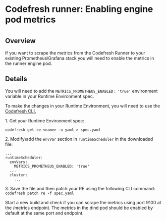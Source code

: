 # Codefresh runner: Enabling engine pod metrics

#

## Overview

If you want to scrape the metrics from the Codefresh Runner to your existing
Prometheus\Grafana stack you will need to enable the metrics in the runner
engine pod.

## Details

You will need to add the `METRICS_PROMETHEUS_ENABLED: 'true'` environment
variable in your Runtime Environment spec.

To make the changes in your Runtime Environment, you will need to use the
[Codefresh CLI.](https://codefresh-io.github.io/cli/installation/)

1\. Get your Runtime Environment spec:

`codefresh get re <name> -o yaml > spec.yaml`

2\. Modify\add the `envVar` section in `runtimeScheduler` in the downloaded
file:

    
    
    ...  
    runtimeScheduler:  
      envVars:  
        METRICS_PROMETHEUS_ENABLED: 'true'  
      ...  
      cluster:  
        ...

3\. Save the file and then patch your RE using the following CLI command:  
`codefresh patch re -f spec.yaml`

Start a new build and check if you can scrape the metrics using port 9100 at
the /metrics endpoint. The metrics in the dind pod should be enabled by
default at the same port and endpoint.

